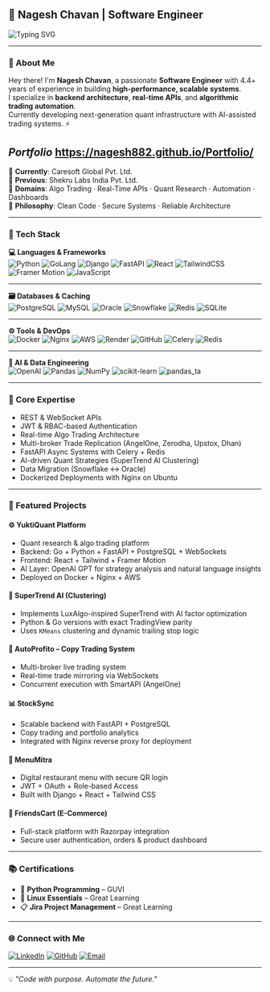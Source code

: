 ## 🚀 Nagesh Chavan | Software Engineer  

![Typing SVG](https://readme-typing-svg.herokuapp.com?font=Fira+Code&weight=600&size=22&pause=1000&color=00B2FF&vCenter=true&width=650&lines=Software+Engineer;Backend+%7C+APIs+%7C+Realtime+Systems;Algo+Trading+%26+Quant+Automation;Optimizing+Backend+Performance+%F0%9F%94%A5)

---

### 🌟 About Me
Hey there! I'm **Nagesh Chavan**, a passionate **Software Engineer** with 4.4+ years of experience in building **high-performance, scalable systems**.  
I specialize in **backend architecture**, **real-time APIs**, and **algorithmic trading automation**.  
Currently developing next-generation quant infrastructure with AI-assisted trading systems. ⚡  

_Portfolio_ https://nagesh882.github.io/Portfolio/
---

🔹 **Currently**: Caresoft Global Pvt. Ltd.  
🔹 **Previous**: Shekru Labs India Pvt. Ltd.  
🔹 **Domains**: Algo Trading · Real-Time APIs · Quant Research · Automation · Dashboards  
🔹 **Philosophy**: Clean Code · Secure Systems · Reliable Architecture  

---

### 🔧 Tech Stack

**💻 Languages & Frameworks**  
![Python](https://img.shields.io/badge/Python-3776AB?style=for-the-badge&logo=python&logoColor=white)
![GoLang](https://img.shields.io/badge/Go-00ADD8?style=for-the-badge&logo=go&logoColor=white)
![Django](https://img.shields.io/badge/Django-092E20?style=for-the-badge&logo=django&logoColor=white)
![FastAPI](https://img.shields.io/badge/FastAPI-009688?style=for-the-badge&logo=fastapi&logoColor=white)
![React](https://img.shields.io/badge/React-20232A?style=for-the-badge&logo=react&logoColor=61DAFB)
![TailwindCSS](https://img.shields.io/badge/TailwindCSS-06B6D4?style=for-the-badge&logo=tailwindcss&logoColor=white)
![Framer Motion](https://img.shields.io/badge/FramerMotion-E600F7?style=for-the-badge&logo=framer&logoColor=white)
![JavaScript](https://img.shields.io/badge/JavaScript-F7DF1E?style=for-the-badge&logo=javascript&logoColor=black)

---

**🗃️ Databases & Caching**  
![PostgreSQL](https://img.shields.io/badge/PostgreSQL-336791?style=for-the-badge&logo=postgresql&logoColor=white)
![MySQL](https://img.shields.io/badge/MySQL-4479A1?style=for-the-badge&logo=mysql&logoColor=white)
![Oracle](https://img.shields.io/badge/Oracle-F80000?style=for-the-badge&logo=oracle&logoColor=white)
![Snowflake](https://img.shields.io/badge/Snowflake-29B5E8?style=for-the-badge&logo=snowflake&logoColor=white)
![Redis](https://img.shields.io/badge/Redis-DC382D?style=for-the-badge&logo=redis&logoColor=white)
![SQLite](https://img.shields.io/badge/SQLite-003B57?style=for-the-badge&logo=sqlite&logoColor=white)

---

**⚙️ Tools & DevOps**  
![Docker](https://img.shields.io/badge/Docker-2496ED?style=for-the-badge&logo=docker&logoColor=white)
![Nginx](https://img.shields.io/badge/Nginx-009639?style=for-the-badge&logo=nginx&logoColor=white)
![AWS](https://img.shields.io/badge/AWS-FF9900?style=for-the-badge&logo=amazonaws&logoColor=white)
![Render](https://img.shields.io/badge/Render-46E3B7?style=for-the-badge&logo=render&logoColor=black)
![GitHub](https://img.shields.io/badge/GitHub-181717?style=for-the-badge&logo=github&logoColor=white)
![Celery](https://img.shields.io/badge/Celery-37814A?style=for-the-badge&logo=celery&logoColor=white)
![Redis](https://img.shields.io/badge/Redis-DC382D?style=for-the-badge&logo=redis&logoColor=white)

---

**🤖 AI & Data Engineering**  
![OpenAI](https://img.shields.io/badge/OpenAI-412991?style=for-the-badge&logo=openai&logoColor=white)
![Pandas](https://img.shields.io/badge/Pandas-150458?style=for-the-badge&logo=pandas&logoColor=white)
![NumPy](https://img.shields.io/badge/NumPy-013243?style=for-the-badge&logo=numpy&logoColor=white)
![scikit-learn](https://img.shields.io/badge/scikit--learn-F7931E?style=for-the-badge&logo=scikitlearn&logoColor=white)
![pandas_ta](https://img.shields.io/badge/pandas_ta-0A0A0A?style=for-the-badge&logo=pandas&logoColor=white)

---

### 🧩 Core Expertise
- REST & WebSocket APIs  
- JWT & RBAC-based Authentication  
- Real-time Algo Trading Architecture  
- Multi-broker Trade Replication (AngelOne, Zerodha, Upstox, Dhan)  
- FastAPI Async Systems with Celery + Redis  
- AI-driven Quant Strategies (SuperTrend AI Clustering)  
- Data Migration (Snowflake ↔ Oracle)  
- Dockerized Deployments with Nginx on Ubuntu  

---

### 💼 Featured Projects

#### ⚙️ **YuktiQuant Platform**
- Quant research & algo trading platform  
- Backend: Go + Python + FastAPI + PostgreSQL + WebSockets  
- Frontend: React + Tailwind + Framer Motion  
- AI Layer: OpenAI GPT for strategy analysis and natural language insights  
- Deployed on Docker + Nginx + AWS  

#### 🧠 **SuperTrend AI (Clustering)**
- Implements LuxAlgo-inspired SuperTrend with AI factor optimization  
- Python & Go versions with exact TradingView parity  
- Uses `KMeans` clustering and dynamic trailing stop logic  

#### 🔁 **AutoProfito – Copy Trading System**
- Multi-broker live trading system  
- Real-time trade mirroring via WebSockets  
- Concurrent execution with SmartAPI (AngelOne)  

#### 📊 **StockSync**
- Scalable backend with FastAPI + PostgreSQL  
- Copy trading and portfolio analytics  
- Integrated with Nginx reverse proxy for deployment  

#### 🧾 **MenuMitra**
- Digital restaurant menu with secure QR login  
- JWT + OAuth + Role-based Access  
- Built with Django + React + Tailwind CSS  

#### 🛒 **FriendsCart (E-Commerce)**
- Full-stack platform with Razorpay integration  
- Secure user authentication, orders & product dashboard  

---

### 📚 Certifications
- 🧠 **Python Programming** – GUVI  
- 🐧 **Linux Essentials** – Great Learning  
- 📋 **Jira Project Management** – Great Learning  

---

### 🌐 Connect with Me

[![LinkedIn](https://img.shields.io/badge/LinkedIn-0A66C2?style=for-the-badge&logo=linkedin&logoColor=white)](http://www.linkedin.com/in/nagesh-chavan-878b742b7)
[![GitHub](https://img.shields.io/badge/GitHub-181717?style=for-the-badge&logo=github&logoColor=white)](https://github.com/nagesh882)
[![Email](https://img.shields.io/badge/Email-D14836?style=for-the-badge&logo=gmail&logoColor=white)](mailto:nageshchavan0802@gmail.com)

---

💡 *"Code with purpose. Automate the future."*  
